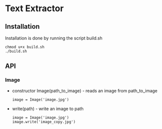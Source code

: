 # Text Extractor

## Installation

Installation is done by running the script build.sh
```
chmod u+x build.sh
./build.sh
```

## API

### Image
- constructor Image(path_to_image) - reads an image from path_to_image
  ```
  image = Image('image.jpg') 
  ```
- write(path) - write an image to path
  ```
  image = Image('image.jpg')
  image.write('image_copy.jpg')
  ```
